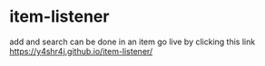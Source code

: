 # item-listener
add and search can be done in an item
go live by clicking this link
https://y4shr4j.github.io/item-listener/
